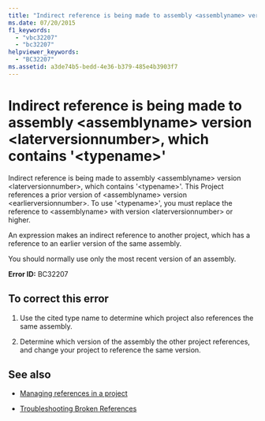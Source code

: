 ```yaml
---
title: "Indirect reference is being made to assembly <assemblyname> version <laterversionnumber>, which contains '<typename>'"
ms.date: 07/20/2015
f1_keywords: 
  - "vbc32207"
  - "bc32207"
helpviewer_keywords: 
  - "BC32207"
ms.assetid: a3de74b5-bedd-4e36-b379-485e4b3903f7
---
```

# Indirect reference is being made to assembly \<assemblyname> version \<laterversionnumber>, which contains '\<typename>'
Indirect reference is being made to assembly \<assemblyname> version \<laterversionnumber>, which contains '\<typename>'. This Project references a prior version of \<assemblyname> version \<earlierversionnumber>. To use '\<typename>', you must replace the reference to \<assemblyname> with version \<laterversionnumber> or higher.  
  
 An expression makes an indirect reference to another project, which has a reference to an earlier version of the same assembly.  
  
 You should normally use only the most recent version of an assembly.  
  
 **Error ID:** BC32207  
  
## To correct this error  
  
1. Use the cited type name to determine which project also references the same assembly.  
  
2. Determine which version of the assembly the other project references, and change your project to reference the same version.  
  
## See also

- [Managing references in a project](/visualstudio/ide/managing-references-in-a-project)

- [Troubleshooting Broken References](/visualstudio/ide/troubleshooting-broken-references)

